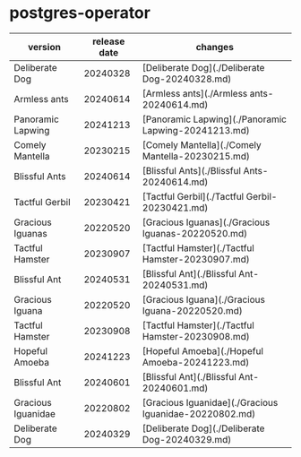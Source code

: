 # postgres-operator	


|version|release date|changes|
|---|---|---|
|Deliberate Dog|20240328|[Deliberate Dog](./Deliberate Dog-20240328.md)|
|Armless ants|20240614|[Armless ants](./Armless ants-20240614.md)|
|Panoramic Lapwing|20241213|[Panoramic Lapwing](./Panoramic Lapwing-20241213.md)|
|Comely Mantella|20230215|[Comely Mantella](./Comely Mantella-20230215.md)|
|Blissful Ants|20240614|[Blissful Ants](./Blissful Ants-20240614.md)|
|Tactful Gerbil|20230421|[Tactful Gerbil](./Tactful Gerbil-20230421.md)|
|Gracious Iguanas|20220520|[Gracious Iguanas](./Gracious Iguanas-20220520.md)|
|Tactful Hamster|20230907|[Tactful Hamster](./Tactful Hamster-20230907.md)|
|Blissful Ant|20240531|[Blissful Ant](./Blissful Ant-20240531.md)|
|Gracious Iguana|20220520|[Gracious Iguana](./Gracious Iguana-20220520.md)|
|Tactful Hamster|20230908|[Tactful Hamster](./Tactful Hamster-20230908.md)|
|Hopeful Amoeba|20241223|[Hopeful Amoeba](./Hopeful Amoeba-20241223.md)|
|Blissful Ant|20240601|[Blissful Ant](./Blissful Ant-20240601.md)|
|Gracious Iguanidae|20220802|[Gracious Iguanidae](./Gracious Iguanidae-20220802.md)|
|Deliberate Dog|20240329|[Deliberate Dog](./Deliberate Dog-20240329.md)|

